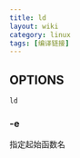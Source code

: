 ```yaml
---
title: ld
layout: wiki
category: linux
tags: [编译链接]
---
```


## OPTIONS

~~~
ld
~~~

### -e

指定起始函数名
